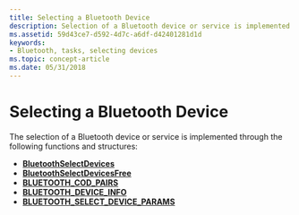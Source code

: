 ```yaml
---
title: Selecting a Bluetooth Device
description: Selection of a Bluetooth device or service is implemented through the following functions and structures.
ms.assetid: 59d43ce7-d592-4d7c-a6df-d42401281d1d
keywords:
- Bluetooth, tasks, selecting devices
ms.topic: concept-article
ms.date: 05/31/2018
---
```


# Selecting a Bluetooth Device

The selection of a Bluetooth device or service is implemented through the following functions and structures:

-   [**BluetoothSelectDevices**](/windows/desktop/api/BluetoothAPIs/nf-bluetoothapis-bluetoothselectdevices)
-   [**BluetoothSelectDevicesFree**](/windows/desktop/api/BluetoothAPIs/nf-bluetoothapis-bluetoothselectdevicesfree)
-   [**BLUETOOTH\_COD\_PAIRS**](/windows/desktop/api/BluetoothAPIs/ns-bluetoothapis-bluetooth_cod_pairs)
-   [**BLUETOOTH\_DEVICE\_INFO**](/windows/win32/api/bluetoothapis/ns-bluetoothapis-bluetooth_device_info_struct)
-   [**BLUETOOTH\_SELECT\_DEVICE\_PARAMS**](/windows/desktop/api/BluetoothAPIs/ns-bluetoothapis-bluetooth_select_device_params)

 

 




